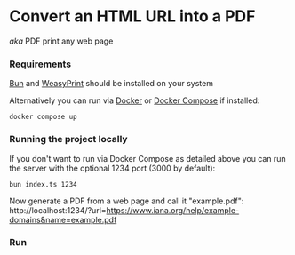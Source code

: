 # Convert an HTML URL into a PDF

_aka_ PDF print any web page

### Requirements

[Bun](https://bun.sh/) and [WeasyPrint](https://weasyprint.org/) should be installed on your system

Alternatively you can run via [Docker](https://docs.docker.com/) or [Docker Compose](https://docs.docker.com/compose/) if installed:

```
docker compose up
```

### Running the project locally

If you don't want to run via Docker Compose as detailed above you can run the server with the optional 1234 port (3000 by default):

```
bun index.ts 1234
```

Now generate a PDF from a web page and call it "example.pdf": http://localhost:1234/?url=https://www.iana.org/help/example-domains&name=example.pdf

### Run

